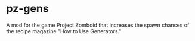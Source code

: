 # pz-gens
A mod for the game Project Zomboid that increases the spawn chances of the recipe magazine "How to Use Generators."
